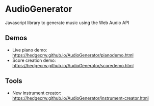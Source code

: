 # AudioGenerator
Javascript library to generate music using the Web Audio API

## Demos
 - Live piano demo: https://hedgecrw.github.io/AudioGenerator/pianodemo.html
 - Score creation demo: https://hedgecrw.github.io/AudioGenerator/scoredemo.html

## Tools
 - New instrument creator: https://hedgecrw.github.io/AudioGenerator/instrument-creator.html
